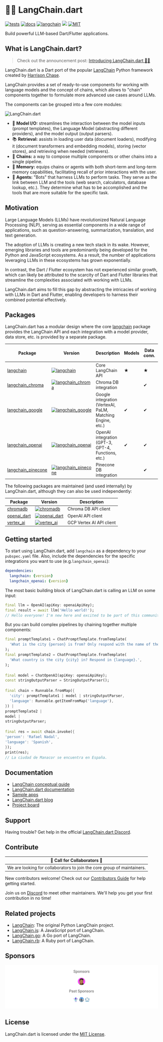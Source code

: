 # 🦜️🔗 LangChain.dart

[![tests](https://img.shields.io/github/actions/workflow/status/davidmigloz/langchain_dart/test.yaml?logo=github&label=tests)](https://github.com/davidmigloz/langchain_dart/actions/workflows/test.yaml)
[![docs](https://img.shields.io/github/actions/workflow/status/davidmigloz/langchain_dart/pages%2Fpages-build-deployment?logo=github&label=docs)](https://github.com/davidmigloz/langchain_dart/actions/workflows/pages/pages-build-deployment)
[![langchain](https://img.shields.io/pub/v/langchain.svg)](https://pub.dev/packages/langchain)
[![](https://dcbadge.vercel.app/api/server/x4qbhqecVR?style=flat)](https://discord.gg/x4qbhqecVR)
[![MIT](https://img.shields.io/badge/license-MIT-purple.svg)](https://github.com/davidmigloz/langchain_dart/blob/main/LICENSE)

Build powerful LLM-based Dart/Flutter applications.

## What is LangChain.dart?

> Check out the announcement post: [Introducing LangChain.dart 🦜️🔗](https://blog.langchaindart.com/introducing-langchain-dart-6b1d34fc41ef)

LangChain.dart is a Dart port of the popular [LangChain](https://github.com/hwchase17/langchain)
Python framework created by [Harrison Chase](https://www.linkedin.com/in/harrison-chase-961287118).

LangChain provides a set of ready-to-use components for working with language models and the
concept of chains, which allows to "chain" components together to formulate more advanced use cases
around LLMs.

The components can be grouped into a few core modules:

![LangChain.dart](https://raw.githubusercontent.com/davidmigloz/langchain_dart/main/docs/img/langchain.dart.png)

- 📃 **Model I/O:** streamlines the interaction between the model inputs (prompt templates), the
  Language Model (abstracting different providers), and the model output (output parsers).
- 📚 **Retrieval:** assists in loading user data (document loaders), modifying it (document
  transformers and embedding models), storing (vector stores), and retrieving when needed
  (retrievers).
- 🔗 **Chains:** a way to compose multiple components or other chains into a single pipeline.
- 🧠 **Memory:** equips chains or agents with both short-term and long-term memory capabilities,
  facilitating recall of prior interactions with the user.
- 🤖 **Agents:** "Bots" that harness LLMs to perform tasks. They serve as the link between LLM and the
  tools (web search, calculators, database lookup, etc.). They determine what has to be
  accomplished and the tools that are more suitable for the specific task.

## Motivation

Large Language Models (LLMs) have revolutionized Natural Language Processing (NLP), serving as
essential components in a wide range of applications, such as question-answering, summarization,
translation, and text generation.

The adoption of LLMs is creating a new tech stack in its wake. However, emerging libraries and
tools are predominantly being developed for the Python and JavaScript ecosystems. As a result, the
number of applications leveraging LLMs in these ecosystems has grown exponentially.

In contrast, the Dart / Flutter ecosystem has not experienced similar growth, which can likely be
attributed to the scarcity of Dart and Flutter libraries that streamline the complexities
associated with working with LLMs.

LangChain.dart aims to fill this gap by abstracting the intricacies of working with LLMs in Dart
and Flutter, enabling developers to harness their combined potential effectively.

## Packages

LangChain.dart has a modular design where the core [langchain](https://pub.dev/packages/langchain)
package provides the LangChain API and each integration with a model provider, data store, etc. is
provided by a separate package.

| Package                                                           | Version                                                                                                                   | Description                                                | Models | Data conn. | Chains | Agents & Tools |
|-------------------------------------------------------------------|---------------------------------------------------------------------------------------------------------------------------|------------------------------------------------------------|--------|------------|--------|----------------|
| [langchain](https://pub.dev/packages/langchain)                   | [![langchain](https://img.shields.io/pub/v/langchain.svg)](https://pub.dev/packages/langchain)                            | Core LangChain API                                         | ★      | ★          | ★      | ★              |
| [langchain_chroma](https://pub.dev/packages/langchain_chroma)     | [![langchain_chroma](https://img.shields.io/pub/v/langchain_chroma.svg)](https://pub.dev/packages/langchain_chroma)       | Chroma DB integration                                      |        | ✔          |        |                |
| [langchain_google](https://pub.dev/packages/langchain_google)     | [![langchain_google](https://img.shields.io/pub/v/langchain_google.svg)](https://pub.dev/packages/langchain_google)       | Google integration (VertexAI, PaLM, Matching Engine, etc.) | ✔      | ✔          |        |                |
| [langchain_openai](https://pub.dev/packages/langchain_openai)     | [![langchain_openai](https://img.shields.io/pub/v/langchain_openai.svg)](https://pub.dev/packages/langchain_openai)       | OpenAI integration (GPT-3, GPT-4, Functions, etc.)         | ✔      | ✔          | ✔      | ✔              |
| [langchain_pinecone](https://pub.dev/packages/langchain_pinecone) | [![langchain_pinecone](https://img.shields.io/pub/v/langchain_pinecone.svg)](https://pub.dev/packages/langchain_pinecone) | Pinecone DB integration                                    |        | ✔          |        |                |

The following packages are maintained (and used internally) by LangChain.dart,
although they can also be used independently:

| Package                                             | Version                                                                                              | Description              | 
|-----------------------------------------------------|------------------------------------------------------------------------------------------------------|--------------------------|
| [chromadb](https://pub.dev/packages/chromadb)       | [![chromadb](https://img.shields.io/pub/v/chromadb.svg)](https://pub.dev/packages/chromadb)          | Chroma DB API client     |
| [openai_dart](https://pub.dev/packages/openai_dart) | [![openai_dart](https://img.shields.io/pub/v/openai_dart.svg)](https://pub.dev/packages/openai_dart) | OpenAI API client        |
| [vertex_ai](https://pub.dev/packages/vertex_ai)     | [![vertex_ai](https://img.shields.io/pub/v/vertex_ai.svg)](https://pub.dev/packages/vertex_ai)       | GCP Vertex AI API client |

## Getting started

To start using LangChain.dart, add `langchain` as a dependency to your `pubspec.yaml` file.
Also, include the dependencies for the specific integrations you want to use
(e.g.`langchain_openai`):

```yaml
dependencies:
  langchain: {version}
  langchain_openai: {version}
```

The most basic building block of LangChain.dart is calling an LLM on some input:

```dart
final llm = OpenAI(apiKey: openaiApiKey);
final result = await llm('Hello world!');
// Hello everyone! I'm new here and excited to be part of this community.
```

But you can build complex pipelines by chaining together multiple components:

```dart
final promptTemplate1 = ChatPromptTemplate.fromTemplate(
  'What is the city {person} is from? Only respond with the name of the city.',
);
final promptTemplate2 = ChatPromptTemplate.fromTemplate(
  'What country is the city {city} in? Respond in {language}.',
);

final model = ChatOpenAI(apiKey: openaiApiKey);
const stringOutputParser = StringOutputParser();

final chain = Runnable.fromMap({
  'city': promptTemplate1 | model | stringOutputParser,
  'language': Runnable.getItemFromMap('language'),
}) |
promptTemplate2 |
model |
stringOutputParser;

final res = await chain.invoke({
'person': 'Rafael Nadal',
'language': 'Spanish',
});
print(res);
// La ciudad de Manacor se encuentra en España.
```

## Documentation

- [LangChain conceptual guide](https://docs.langchain.com/docs)
- [LangChain.dart documentation](https://langchaindart.com)
- [Sample apps](https://github.com/davidmigloz/langchain_dart/tree/main/examples)
- [LangChain.dart blog](https://blog.langchaindart.com)
- [Project board](https://github.com/users/davidmigloz/projects/2/views/1)

## Support

Having trouble? Get help in the official [LangChain.dart Discord](https://discord.gg/x4qbhqecVR).

## Contribute

| 📢 **Call for Collaborators** 📢                                        |
|-------------------------------------------------------------------------|
| We are looking for collaborators to join the core group of maintainers. |

New contributors welcome! Check out our
[Contributors Guide](https://github.com/davidmigloz/langchain_dart/blob/main/CONTRIBUTING.md) for
help getting started.

Join us on [Discord](https://discord.gg/x4qbhqecVR) to meet other maintainers. We'll help you get
your first contribution in no time!

## Related projects

- [LangChain](https://github.com/hwchase17/langchain): The original Python LangChain project.
- [LangChain.js](https://github.com/hwchase17/langchainjs): A JavaScript port of LangChain.
- [LangChain.go](https://github.com/tmc/langchaingo): A Go port of LangChain.
- [LangChain.rb](https://github.com/andreibondarev/langchainrb): A Ruby port of LangChain.

## Sponsors

<p align="center">
  <a href="https://github.com/sponsors/davidmigloz">
    <img src='https://raw.githubusercontent.com/davidmigloz/sponsors/main/sponsors.svg'/>
  </a>
</p>

## License

LangChain.dart is licensed under the [MIT License](https://github.com/davidmigloz/langchain_dart/blob/main/LICENSE).
